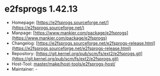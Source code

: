 # e2fsprogs 1.42.13
 - Homepage: [https://e2fsprogs.sourceforge.net/](https://e2fsprogs.sourceforge.net/)
 - Manpage: [https://www.mankier.com/package/e2fsprogs](https://www.mankier.com/package/e2fsprogs)
 - Changelog: [https://e2fsprogs.sourceforge.net/e2fsprogs-release.html](https://e2fsprogs.sourceforge.net/e2fsprogs-release.html)
 - Repository: [https://git.kernel.org/pub/scm/fs/ext2/e2fsprogs.git](https://git.kernel.org/pub/scm/fs/ext2/e2fsprogs.git)
 - Host-Tool: [master/make/host-tools/e2fsprogs-host/](https://github.com/Freetz-NG/freetz-ng/tree/master/make/host-tools/e2fsprogs-host/)
 - Maintainer: -


